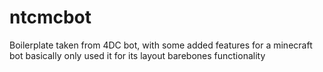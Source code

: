 # ntcmcbot
Boilerplate taken from 4DC bot, with some added features for a minecraft bot basically only used it for its layout barebones functionality

